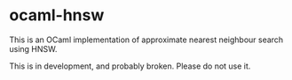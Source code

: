 # ocaml-hnsw

This is an OCaml implementation of approximate nearest neighbour search using HNSW.

This is in development, and probably broken. Please do not use it.
